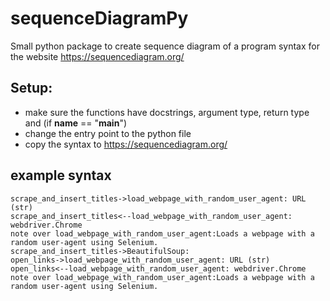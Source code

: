 # sequenceDiagramPy
Small python package to create sequence diagram of a program syntax for the website https://sequencediagram.org/

## Setup:
- make sure the functions have docstrings, argument type, return type and (if __name__ == "__main__")
- change the entry point to the python file
- copy the syntax to https://sequencediagram.org/

## example syntax
```
scrape_and_insert_titles->load_webpage_with_random_user_agent: URL (str)
scrape_and_insert_titles<--load_webpage_with_random_user_agent: webdriver.Chrome
note over load_webpage_with_random_user_agent:Loads a webpage with a random user-agent using Selenium.
scrape_and_insert_titles->BeautifulSoup: 
open_links->load_webpage_with_random_user_agent: URL (str)
open_links<--load_webpage_with_random_user_agent: webdriver.Chrome
note over load_webpage_with_random_user_agent:Loads a webpage with a random user-agent using Selenium.
```
